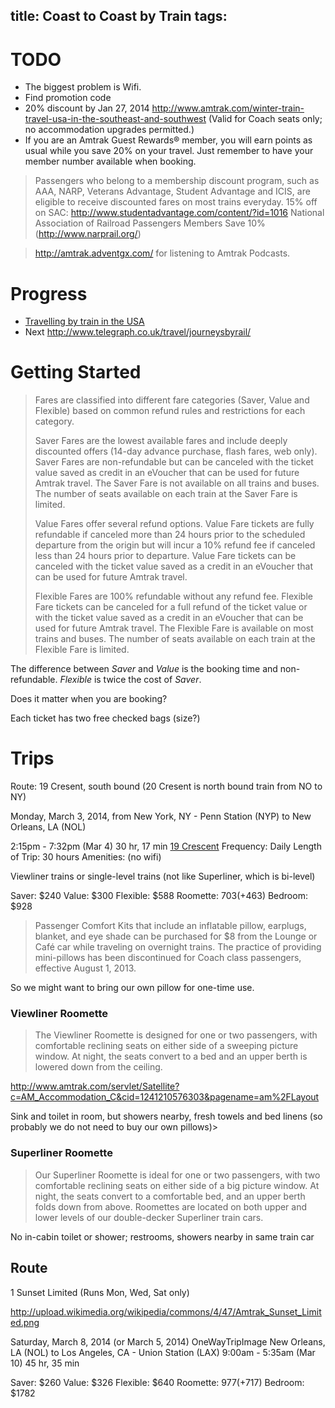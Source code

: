 title: Coast to Coast by Train
tags:
---

# TODO

- The biggest problem is Wifi.
- Find promotion code
- 20% discount by Jan 27, 2014 http://www.amtrak.com/winter-train-travel-usa-in-the-southeast-and-southwest (Valid for Coach seats only; no accommodation upgrades permitted.)
- If you are an Amtrak Guest Rewards® member, you will earn points as usual while you save 20% on your travel. Just remember to have your member number available when booking.

> Passengers who belong to a membership discount program, such as AAA, NARP, Veterans Advantage, Student Advantage and ICIS, are eligible to receive discounted fares on most trains everyday.
> 15% off on SAC: http://www.studentadvantage.com/content/?id=1016
> National Association of Railroad Passengers Members Save 10% (http://www.narprail.org/)

> http://amtrak.adventgx.com/ for listening to Amtrak Podcasts.


# Progress

- [Travelling by train in the USA](http://www.seat61.com/UnitedStates.htm)
- Next <http://www.telegraph.co.uk/travel/journeysbyrail/>


# Getting Started

> Fares are classified into different fare categories (Saver, Value and Flexible) based on common refund rules and restrictions for each category.
>
> Saver Fares are the lowest available fares and include deeply discounted offers (14-day advance purchase, flash fares, web only). Saver Fares are non-refundable but can be canceled with the ticket value saved as credit in an eVoucher that can be used for future Amtrak travel. The Saver Fare is not available on all trains and buses. The number of seats available on each train at the Saver Fare is limited.
>
> Value Fares offer several refund options. Value Fare tickets are fully refundable if canceled more than 24 hours prior to the scheduled departure from the origin but will incur a 10% refund fee if canceled less than 24 hours prior to departure. Value Fare tickets can be canceled with the ticket value saved as a credit in an eVoucher that can be used for future Amtrak travel.
>
> Flexible Fares are 100% refundable without any refund fee. Flexible Fare tickets can be canceled for a full refund of the ticket value or with the ticket value saved as a credit in an eVoucher that can be used for future Amtrak travel. The Flexible Fare is available on most trains and buses. The number of seats available on each train at the Flexible Fare is limited.

The difference between _Saver_ and _Value_ is the booking time and non-refundable. _Flexible_ is twice the cost of _Saver_.

Does it matter when you are booking?

Each ticket has two free checked bags (size?)


# Trips

Route: 19 Cresent, south bound (20 Cresent is north bound train from NO to NY)

Monday, March 3, 2014, from New York, NY - Penn Station (NYP) to New Orleans, LA (NOL)

2:15pm - 7:32pm (Mar 4)
30 hr, 17 min
[19 Crescent](http://www.amtrak.com/servlet/Satellite?pagename=am/AM_Snippet_C/IBRoutes&Route=Crescent)
Frequency: Daily
Length of Trip: 30 hours
Amenities: (no wifi)

Viewliner trains or single-level trains (not like Superliner, which is bi-level)

Saver:    $240
Value:    $300
Flexible: $588
Roomette: $703 (+$463)
Bedroom:  $928

> Passenger Comfort Kits that include an inflatable pillow, earplugs, blanket, and eye shade can be purchased for $8 from the Lounge or Café car while traveling on overnight trains. The practice of providing mini-pillows has been discontinued for Coach class passengers, effective August 1, 2013.

So we might want to bring our own pillow for one-time use.

### Viewliner Roomette

> The Viewliner Roomette is designed for one or two passengers, with comfortable reclining seats on either side of a sweeping picture window. At night, the seats convert to a bed and an upper berth is lowered down from the ceiling.

<http://www.amtrak.com/servlet/Satellite?c=AM_Accommodation_C&cid=1241210576303&pagename=am%2FLayout>

Sink and toilet in room, but showers nearby, fresh towels and bed linens (so probably we do not need to buy our own pillows)>


### Superliner Roomette

> Our Superliner Roomette is ideal for one or two passengers, with two comfortable reclining seats on either side of a big picture window. At night, the seats convert to a comfortable bed, and an upper berth folds down from above. Roomettes are located on both upper and lower levels of our double-decker Superliner train cars.

No in-cabin toilet or shower; restrooms, showers nearby in same train car


## Route 

1 Sunset Limited (Runs Mon, Wed, Sat only)

http://upload.wikimedia.org/wikipedia/commons/4/47/Amtrak_Sunset_Limited.png

Saturday, March 8, 2014 (or March 5, 2014)
OneWayTripImage
New Orleans, LA (NOL) to
Los Angeles, CA - Union Station (LAX)
9:00am - 5:35am (Mar 10)
45 hr, 35 min

Saver:    $260
Value:    $326
Flexible: $640
Roomette: $977 (+$717)
Bedroom: $1782



